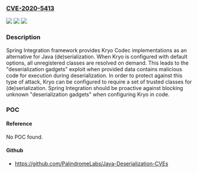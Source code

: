### [CVE-2020-5413](https://cve.mitre.org/cgi-bin/cvename.cgi?name=CVE-2020-5413)
![](https://img.shields.io/static/v1?label=Product&message=Spring%20Integration&color=blue)
![](https://img.shields.io/static/v1?label=Version&message=4.3%3C%20v4.3.23.RELEASE%20&color=brighgreen)
![](https://img.shields.io/static/v1?label=Vulnerability&message=CWE-502%3A%20Deserialization%20of%20Untrusted%20Data&color=brighgreen)

### Description

Spring Integration framework provides Kryo Codec implementations as an alternative for Java (de)serialization. When Kryo is configured with default options, all unregistered classes are resolved on demand. This leads to the "deserialization gadgets" exploit when provided data contains malicious code for execution during deserialization. In order to protect against this type of attack, Kryo can be configured to require a set of trusted classes for (de)serialization. Spring Integration should be proactive against blocking unknown "deserialization gadgets" when configuring Kryo in code.

### POC

#### Reference
No POC found.

#### Github
- https://github.com/PalindromeLabs/Java-Deserialization-CVEs

